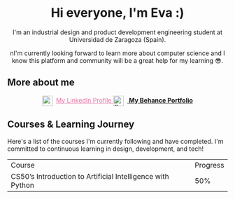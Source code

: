 <div align="center">

# Hi everyone, I'm Eva :)

<p> I'm an industrial design and product development engineering student at Universidad de Zaragoza (Spain).</p>
<p>nI'm currently looking forward to learn more about computer science and I know this platform and community will be a great help for my learning 😎. </p>

</div>


## More about me

<div align="center">

<a href="www.linkedin.com/in/eva-mg" style="color: #E571A4">
  <img src="https://cdn.jsdelivr.net/npm/simple-icons@v8/icons/linkedin.svg" alt="LinkedIn" width="24" height="24" style="vertical-align: middle; margin-right: 8px; color: White"
  <strong>My LinkedIn Profile</strong>
</a>

<a href="https://www.behance.net/evamolinerg">
  <img src="https://cdn.jsdelivr.net/npm/simple-icons@v8/icons/behance.svg" alt="Behance" width="24" height="24" style="vertical-align: middle; margin-right: 8px;">
  <strong>My Behance Portfolio</strong>
</a>

</div>


## Courses & Learning Journey

Here's a list of the courses I'm currently following and have completed. I'm committed to continuous learning in design, development, and tech!

<table style="width:100%">
  <tr>
    <td>Course</td>
    <td>Progress</td>
  </tr>
  <tr>
    <td>CS50’s Introduction to Artificial Intelligence with Python</td>
    <td>50%</td>
  </tr>
</table>
